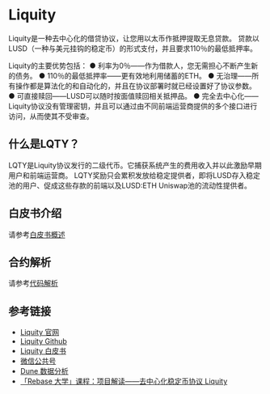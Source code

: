 # Liquity
Liquity是一种去中心化的借贷协议，让您用以太币作抵押提取无息贷款。 贷款以LUSD（一种与美元挂钩的稳定币）的形式支付，并且要求110％的最低抵押率。

Liquity的主要优势包括：
●  利率为0％——作为借款人，您无需担心不断产生新的债务。
●  110％的最低抵押率——更有效地利用储蓄的ETH。
●  无治理——所有操作都是算法化的和自动化的，并且在协议部署时就已经设置好了协议参数。
●  可直接赎回——LUSD可以随时按面值赎回相关抵押品。
●  完全去中心化——Liquity协议没有管理密钥，并且可以通过由不同前端运营商提供的多个接口进行访问，从而使其不受审查。


## 什么是LQTY？

LQTY是Liquity协议发行的二级代币。它捕获系统产生的费用收入并以此激励早期用户和前端运营商。
LQTY奖励只会累积发放给稳定提供者，即将LUSD存入稳定池的用户、促成这些存款的前端以及LUSD:ETH Uniswap池的流动性提供者。

## 白皮书介绍
请参考[白皮书概述](./whitepaper/Liquity白皮书概述.md)  
## 合约解析
请参考[代码解析](./contract/协议代码库解析.md)  
## 参考链接
- [Liquity 官网](https://www.liquity.org/)
- [Liquity Github](https://github.com/liquity/)
- [Liquity 白皮书](https://docsend.com/view/bwiczmy)
- [微信公共号](https://mp.weixin.qq.com/mp/profile_ext?action=home&__biz=MzkzODI1MTk2MQ==&scene=124#wechat_redirect)
- [Dune 数据分析](https://dune.xyz/projects/liquity) 
- [「Rebase 大学」课程：项目解读——去中心化稳定币协议 Liquity](https://www.bilibili.com/video/BV1iV411J7dr)
